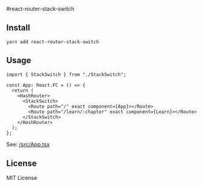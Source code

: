 #react-router-stack-switch

## Install

```
yarn add react-router-stack-switch
```

## Usage

```tsx
import { StackSwitch } from "./StackSwitch";

const App: React.FC = () => {
  return (
    <HashRouter>
      <StackSwitch>
        <Route path="/" exact component={App}></Route>
        <Route path="/learn/:chapter" exact component={Learn}></Route>
      </StackSwitch>
    </HashRouter>
  );
};

```

See: [/src/App.tsx](https://github.com/heineiuo/react-router-stack-switch/blob/master/src/App.tsx)

## License
MIT License
